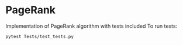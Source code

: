 # PageRank
Implementation of PageRank algorithm with tests included
To run tests:
```
pytest Tests/test_tests.py
```
